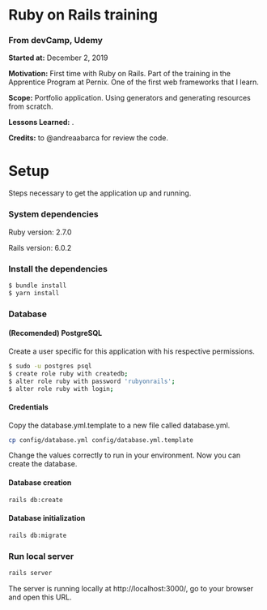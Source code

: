 # Ruby on Rails training

### From devCamp, Udemy

**Started at:** December 2, 2019

**Motivation:** First time with Ruby on Rails. Part of the training in the Apprentice Program at Pernix. One of the first web frameworks that I learn.

**Scope:** Portfolio application. Using generators and generating resources from scratch.

**Lessons Learned:** .

**Credits:** to @andreaabarca for review the code.

# Setup
Steps necessary to get the application up and running.

### System dependencies
Ruby version: 2.7.0

Rails version: 6.0.2

### Install the dependencies
```bash
$ bundle install
$ yarn install
```

### Database

#### (Recomended) PostgreSQL
Create a user specific for this application with his respective permissions.

```bash
$ sudo -u postgres psql
$ create role ruby with createdb;
$ alter role ruby with password 'rubyonrails';
$ alter role ruby with login;
```

#### Credentials
Copy the database.yml.template to a new file called database.yml.
```bash
cp config/database.yml config/database.yml.template
```

Change the values correctly to run in your environment. Now you can create the database.

#### Database creation
```bash
rails db:create
```

#### Database initialization
```bash
rails db:migrate
```

### Run local server
```bash
rails server
```

The server is running locally at http://localhost:3000/, go to your browser and open this URL.
